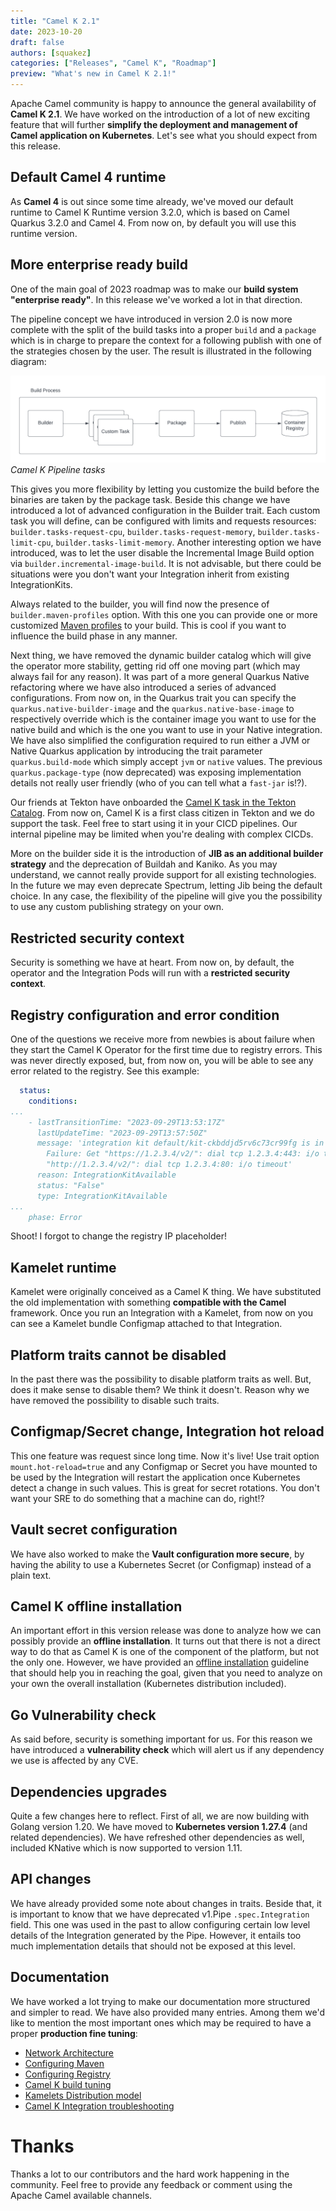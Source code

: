 ```yaml
---
title: "Camel K 2.1"
date: 2023-10-20
draft: false
authors: [squakez]
categories: ["Releases", "Camel K", "Roadmap"]
preview: "What's new in Camel K 2.1!"
---
```



Apache Camel community is happy to announce the general availability of **Camel K 2.1**. We have worked on the introduction of a lot of new exciting feature that will further **simplify the deployment and management of Camel application on Kubernetes**. Let's see what you should expect from this release.

## Default Camel 4 runtime

As **Camel 4** is out since some time already, we've moved our default runtime to Camel K Runtime version 3.2.0, which is based on Camel Quarkus 3.2.0 and Camel 4. From now on, by default you will use this runtime version.

## More enterprise ready build

One of the main goal of 2023 roadmap was to make our **build system "enterprise ready"**. In this release we've worked a lot in that direction.

The pipeline concept we have introduced in version 2.0 is now more complete with the split of the build tasks into a proper `build` and a `package` which is in charge to prepare the context for a following publish with one of the strategies chosen by the user. The result is illustrated in the following diagram:

![Camel K Pipeline tasks](camel_k_pipeline.png)
_Camel K Pipeline tasks_

This gives you more flexibility by letting you customize the build before the binaries are taken by the package task. Beside this change we have introduced a lot of advanced configuration in the Builder trait. Each custom task you will define, can be configured with limits and requests resources: `builder.tasks-request-cpu`, `builder.tasks-request-memory`, `builder.tasks-limit-cpu`, `builder.tasks-limit-memory`.
Another interesting option we have introduced, was to let the user disable the Incremental Image Build option via `builder.incremental-image-build`. It is not advisable, but there could be situations were you don't want your Integration inherit from existing IntegrationKits.

Always related to the builder, you will find now the presence of `builder.maven-profiles` option. With this one you can provide one or more customized [Maven profiles](https://maven.apache.org/guides/introduction/introduction-to-profiles.html#profiles-in-poms) to your build. This is cool if you want to influence the build phase in any manner.

Next thing, we have removed the dynamic builder catalog which will give the operator more stability, getting rid off one moving part (which may always fail for any reason). It was part of a more general Quarkus Native refactoring where we have also introduced a series of advanced configurations. From now on, in the Quarkus trait you can specify the `quarkus.native-builder-image` and the `quarkus.native-base-image` to respectively override which is the container image you want to use for the native build and which is the one you want to use in your Native integration.
We have also simplified the configuration required to run either a JVM or Native Quarkus application by introducing the trait parameter `quarkus.build-mode` which simply accept `jvm` or `native` values. The previous `quarkus.package-type` (now deprecated) was exposing implementation details not really user friendly (who of you can tell what a `fast-jar` is!?).

Our friends at Tekton have onboarded the [Camel K task in the Tekton Catalog](https://hub.tekton.dev/tekton/task/kamel-run). From now on, Camel K is a first class citizen in Tekton and we do support the task. Feel free to start using it in your CICD pipelines. Our internal pipeline may be limited when you're dealing with complex CICDs.

More on the builder side it is the introduction of **JIB as an additional builder strategy** and the deprecation of Buildah and Kaniko. As you may understand, we cannot really provide support for all existing technologies. In the future we may even deprecate Spectrum, letting Jib being the default choice. In any case, the flexibility of the pipeline will give you the possibility to use any custom publishing strategy on your own.

## Restricted security context

Security is something we have at heart. From now on, by default, the operator and the Integration Pods will run with a **restricted security context**.

## Registry configuration and error condition

One of the questions we receive more from newbies is about failure when they start the Camel K Operator for the first time due to registry errors. This was never directly exposed, but, from now on, you will be able to see any error related to the registry. See this example:

```yaml
  status:
    conditions:
...
    - lastTransitionTime: "2023-09-29T13:53:17Z"
      lastUpdateTime: "2023-09-29T13:57:50Z"
      message: 'integration kit default/kit-ckbddjd5rv6c73cr99fg is in state "Error".
        Failure: Get "https://1.2.3.4/v2/": dial tcp 1.2.3.4:443: i/o timeout; Get
        "http://1.2.3.4/v2/": dial tcp 1.2.3.4:80: i/o timeout'
      reason: IntegrationKitAvailable
      status: "False"
      type: IntegrationKitAvailable
...
    phase: Error
```
Shoot! I forgot to change the registry IP placeholder!

## Kamelet runtime

Kamelet were originally conceived as a Camel K thing. We have substituted the old implementation with something **compatible with the Camel** framework. Once you run an Integration with a Kamelet, from now on you can see a Kamelet bundle Configmap attached to that Integration.

## Platform traits cannot be disabled

In the past there was the possibility to disable platform traits as well. But, does it make sense to disable them? We think it doesn't. Reason why we have removed the possibility to disable such traits.

## Configmap/Secret change, Integration hot reload

This one feature was request since long time. Now it's live! Use trait option `mount.hot-reload=true` and any Configmap or Secret you have mounted to be used by the Integration will restart the application once Kubernetes detect a change in such values. This is great for secret rotations. You don't want your SRE to do something that a machine can do, right!?

## Vault secret configuration

We have also worked to make the **Vault configuration more secure**, by having the ability to use a Kubernetes Secret (or Configmap) instead of a plain text.

## Camel K offline installation

An important effort in this version release was done to analyze how we can possibly provide an **offline installation**. It turns out that there is not a direct way to do that as Camel K is one of the component of the platform, but not the only one. However, we have provided an [offline installation](/camel-k/next/installation/advanced/offline.html) guideline that should help you in reaching the goal, given that you need to analyze on your own the overall installation (Kubernetes distribution included).

## Go Vulnerability check

As said before, security is something important for us. For this reason we have introduced a **vulnerability check** which will alert us if any dependency we use is affected by any CVE.

## Dependencies upgrades

Quite a few changes here to reflect. First of all, we are now building with Golang version 1.20. We have moved to **Kubernetes version 1.27.4** (and related dependencies). We have refreshed other dependencies as well, included KNative which is now supported to version 1.11.

## API changes

We have already provided some note about changes in traits. Beside that, it is important to know that we have deprecated v1.Pipe `.spec.Integration` field. This one was used in the past to allow configuring certain low level details of the Integration generated by the Pipe. However, it entails too much implementation details that should not be exposed at this level.

## Documentation

We have worked a lot trying to make our documentation more structured and simpler to read. We have also provided many entries. Among them we'd like to mention the most important ones which may be required to have a proper **production fine tuning**:

* [Network Architecture](/camel-k/next/installation/advanced/network.html)
* [Configuring Maven](/camel-k/next/installation/advanced/maven.html)
* [Configuring Registry](/camel-k/next/installation/registry/registry.html)
* [Camel K build tuning](/camel-k/next/installation/advanced/build-config.html)
* [Kamelets Distribution model](/camel-k/next/kamelets/kamelets-distribution.html)
* [Camel K Integration troubleshooting](/camel-k/next/troubleshooting/troubleshooting.html)

# Thanks

Thanks a lot to our contributors and the hard work happening in the community. Feel free to provide any feedback or comment using the Apache Camel available channels.
